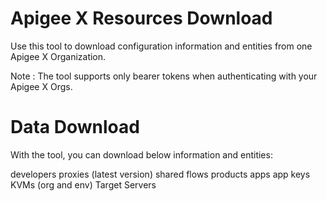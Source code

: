 # Apigee X Resources Download
Use this tool to download configuration information and entities from one Apigee X Organization.

  Note :
  The tool supports only bearer tokens when authenticating with your Apigee X Orgs.

# Data Download
With the tool, you can download below information and entities:

  developers
  proxies (latest version)
  shared flows
  products
  apps
  app keys
  KVMs (org and env)
  Target Servers
